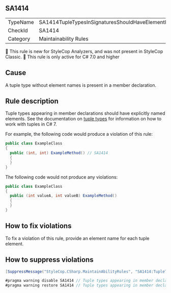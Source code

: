 ## SA1414

<table>
<tr>
  <td>TypeName</td>
  <td>SA1414TupleTypesInSignaturesShouldHaveElementNames</td>
</tr>
<tr>
  <td>CheckId</td>
  <td>SA1414</td>
</tr>
<tr>
  <td>Category</td>
  <td>Maintainability Rules</td>
</tr>
</table>

:memo: This rule is new for StyleCop Analyzers, and was not present in StyleCop Classic.
:memo: This rule is only active for C# 7.0 and higher

## Cause

A tuple type without element names is present in a member declaration.

## Rule description

Tuple types appearing in member declarations should have explicitly named elements. See the documentation on [tuple types](https://docs.microsoft.com/en-us/dotnet/csharp/tuples) for information on how to work with tuples in C# 7.

For example, the following code would produce a violation of this rule:

```csharp
public class ExampleClass
{
  public (int, int) ExampleMethod() // SA1414
  {
  }
}
```

The following code would not produce any violations:

```csharp
public class ExampleClass
{
  public (int valueA, int valueB) ExampleMethod()
  {
  }
}
```

## How to fix violations

To fix a violation of this rule, provide an element name for each tuple element.

## How to suppress violations

```csharp
[SuppressMessage("StyleCop.CSharp.MaintainAbilityRules", "SA1414:TupleTypesInSignaturesShouldHaveElementNames", Justification = "Reviewed.")]
```

```csharp
#pragma warning disable SA1414 // Tuple types appearing in member declarations should have explicitly named tuple elements
#pragma warning restore SA1414 // Tuple types appearing in member declarations should have explicitly named tuple elements
```
